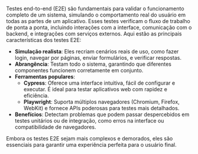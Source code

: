 Testes end-to-end (E2E) são fundamentais para validar o funcionamento completo de um sistema, simulando o comportamento real do usuário em todas as partes de um aplicativo. Esses testes verificam o fluxo de trabalho de ponta a ponta, incluindo interações com a interface, comunicação com o backend, e integrações com serviços externos. Aqui estão as principais características dos testes E2E:

- **Simulação realista**: Eles recriam cenários reais de uso, como fazer login, navegar por páginas, enviar formulários, e verificar respostas.
- **Abrangência**: Testam todo o sistema, garantindo que diferentes componentes funcionem corretamente em conjunto.
- **Ferramentas populares**:
    - **Cypress**: Oferece uma interface intuitiva, fácil de configurar e executar. É ideal para testar aplicativos web com rapidez e eficiência.
    - **Playwright**: Suporta múltiplos navegadores (Chromium, Firefox, WebKit) e fornece APIs poderosas para testes mais detalhados.
- **Benefícios**: Detectam problemas que podem passar despercebidos em testes unitários ou de integração, como erros na interface ou compatibilidade de navegadores.

Embora os testes E2E sejam mais complexos e demorados, eles são essenciais para garantir uma experiência perfeita para o usuário final.

